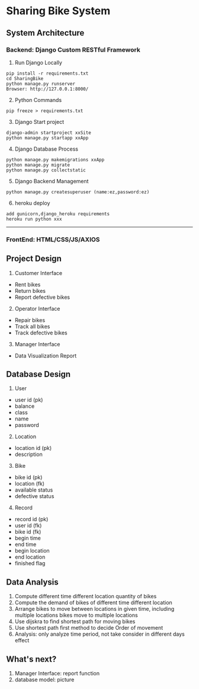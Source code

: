 # Sharing Bike System
## System Architecture
### Backend: Django Custom RESTful Framework  
1. Run Django Locally 
```  
pip install -r requirements.txt  
cd SharingBike   
python manage.py runserver  
Browser: http://127.0.0.1:8000/  
```  
  
2. Python Commands  
```  
pip freeze > requirements.txt  
```  
  
3. Django Start project  
```  
django-admin startproject xxSite  
python manage.py startapp xxApp  
```  
  
4. Django Database Process  
```  
python manage.py makemigrations xxApp  
python manage.py migrate  
python manage.py collectstatic  
```  
    
5. Django Backend Management  
```  
python manage.py createsuperuser (name:ez,password:ez)  
```  
  
6. heroku deploy  
```  
add gunicorn,django_heroku requirements  
heroku run python xxx  
```  
  
---  
    
### FrontEnd: HTML/CSS/JS/AXIOS  
  
## Project Design  
1. Customer Interface  
- Rent bikes
- Return bikes
- Report defective bikes
  
2. Operator Interface  
- Repair bikes
- Track all bikes
- Track defective bikes
  
3. Manager Interface  
- Data Visualization Report  
  
## Database Design
1. User
- user id (pk)
- balance
- class
- name
- password
  
2. Location
- location id (pk)
- description
  
3. Bike
- bike id (pk)
- location (fk)
- available status
- defective status
  
4. Record
- record id (pk)
- user id (fk)
- bike id (fk)
- begin time
- end time
- begin location
- end location
- finished flag
  
## Data Analysis
1. Compute different time different location quantity of bikes  
2. Compute the demand of bikes of different time different location  
3. Arrange bikes to move between locations in given time, including multiple locations bikes move to multiple locations  
4. Use dijskra to find shortest path for moving bikes  
5. Use shortest path first method to decide Order of movement  
6. Analysis: only analyze time period, not take consider in different days effect

## What's next?
1. Manager Interface: report function 
2. database model: picture